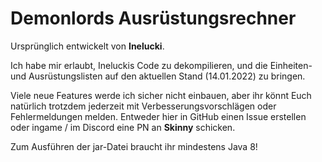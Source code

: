 # Demonlords Ausrüstungsrechner

Ursprünglich entwickelt von **Inelucki**.

Ich habe mir erlaubt, Ineluckis Code zu dekompilieren, und die Einheiten- und Ausrüstungslisten auf den aktuellen Stand (14.01.2022) zu bringen. 

Viele neue Features werde ich sicher nicht einbauen, aber ihr könnt Euch natürlich trotzdem jederzeit mit Verbesserungsvorschlägen oder Fehlermeldungen melden. Entweder hier in GitHub einen Issue erstellen oder ingame / im Discord eine PN an **Skinny** schicken.

Zum Ausführen der jar-Datei braucht ihr mindestens Java 8!
